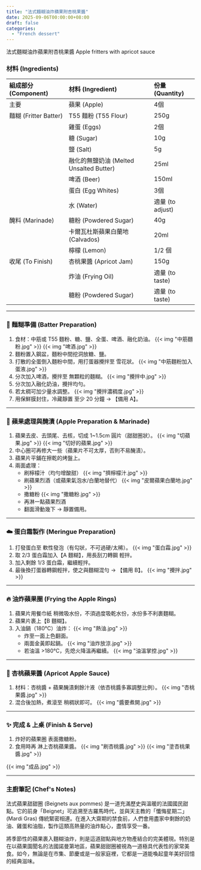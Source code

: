 ```yaml
---
title: "法式麵糊油炸蘋果附杏桃果醬"
date: 2025-09-06T00:00:00+08:00
draft: false
categories:
  - "French dessert"
---
```


法式麵糊油炸蘋果附杏桃果醬
Apple fritters with apricot sauce

### 材料 (Ingredients)

| 組成部分 (Component) | 材料 (Ingredient) | 份量 (Quantity) |
| :--- | :--- | :--- |
| 主要 | 蘋果 (Apple) | 4個 |
| 麵糊 (Fritter Batter) | T55 麵粉 (T55 Flour) | 250g |
| | 雞蛋 (Eggs) | 2個 |
| | 糖 (Sugar) | 10g |
| | 鹽 (Salt) | 5g |
| | 融化的無鹽奶油 (Melted Unsalted Butter) | 25ml |
| | 啤酒 (Beer) | 150ml |
| | 蛋白 (Egg Whites) | 3個 |
| | 水 (Water) | 適量 (to adjust) |
| 醃料 (Marinade) | 糖粉 (Powdered Sugar) | 40g |
| | 卡爾瓦杜斯蘋果白蘭地 (Calvados) | 20ml |
| | 檸檬 (Lemon) | 1/2 個 |
| 收尾 (To Finish) | 杏桃果醬 (Apricot Jam) | 150g |
| | 炸油 (Frying Oil) | 適量 (to taste) |
| | 糖粉 (Powdered Sugar) | 適量 (to taste) |

---

### 🍺 麵糊準備 (Batter Preparation)

1.  食材：中筋或 T55 麵粉、糖、鹽、全蛋、啤酒、融化奶油。
    {{< img "中筋麵粉.jpg" >}}
    {{< img "啤酒.jpg" >}}
2.  麵粉置入鋼盆，麵粉中間挖洞放糖、鹽。
3.  打散的全蛋倒入麵粉中間，用打蛋器攪拌至 雪花狀。
    {{< img "中筋麵粉加入蛋液.jpg" >}}
4.  分次加入啤酒，攪拌至 無顆粒的麵糊。
    {{< img "攪拌中.jpg" >}}
5.  分次加入融化奶油，攪拌均勻。
6.  若太稠可加少量水調整。
    {{< img "攪拌濃稠度.jpg" >}}
7.  用保鮮膜封住，冷藏靜置 至少 20 分鐘 → 【備用 A】。

---

### 🍏 蘋果處理與醃漬 (Apple Preparation & Marinade)

1.  蘋果去皮、去頭尾、去核，切成 1~1.5cm 圓片（甜甜圈狀）。
    {{< img "切蘋果.jpg" >}}
    {{< img "切好的蘋果.jpg" >}}
2.  中心圈可再修大一些（蘋果片不可太厚，否則不易醃漬）。
3.  蘋果片平鋪在擦乾的烤盤上。
4.  兩面處理：
    *   刷檸檬汁（均勻增酸甜）
        {{< img "擠檸檬汁.jpg" >}}
    *   刷蘋果烈酒（或蘋果氣泡水/白蘭地替代）
        {{< img "皮爾蘋果白蘭地.jpg" >}}
    *   撒糖粉
        {{< img "撒糖粉.jpg" >}}
    *   再淋一點蘋果烈酒
    *   翻面滑動幾下 → 靜置備用。

---

### ☁️ 蛋白霜製作 (Meringue Preparation)

1.  打發蛋白至 軟性發泡（有勾狀，不可過硬/太稀）。
    {{< img "蛋白霜.jpg" >}}
2.  取 2/3 蛋白霜加入【A 麵糊】，用長刮刀轉鋼 輕拌。
3.  加入剩餘 1/3 蛋白霜，繼續輕拌。
4.  最後換打蛋器轉鋼輕拌，使之與麵糊混勻 → 【備用 B】。
    {{< img "攪拌.jpg" >}}

---

### 🔥 油炸蘋果圈 (Frying the Apple Rings)

1.  蘋果片用餐巾紙 稍微吸水份，不須過度吸乾水份，水份多不利裹麵糊。
2.  蘋果片裹上【B 麵糊】。
3.  入油鍋（180°C）油炸：
    {{< img "熱油.jpg" >}}
    *   炸至一面上色翻面。
    *   兩面金黃即起鍋。
        {{< img "油炸放涼.jpg" >}}
    *   若油溫 >180°C，先熄火降溫再繼續。
        {{< img "油溫掌控.jpg" >}}

---

### 🍑 杏桃蘋果醬 (Apricot Apple Sauce)

1.  材料：杏桃醬 + 蘋果醃漬剩餘汁液（依杏桃醬多寡調整比例）。
    {{< img "杏桃果醬.jpg" >}}
2.  混合後加熱，煮滾至 稍稠狀即可。
    {{< img "醬要煮開.jpg" >}}

---

### ✨ 完成 & 上桌 (Finish & Serve)

1.  炸好的蘋果圈 表面撒糖粉。
2.  食用時再 淋上杏桃蘋果醬。
    {{< img "刷杏桃醬.jpg" >}}
    {{< img "塗杏桃果醬.jpg" >}}

{{< img "成品.jpg" >}}

---

### 主廚筆記 (Chef's Notes)

法式蘋果甜甜圈 (Beignets aux pommes) 是一道充滿歷史與溫暖的法國國民甜點。它的前身「Beignet」可追溯至古羅馬時代，並與天主教的「懺悔星期二」(Mardi Gras) 傳統緊密相連。在進入大齋期的禁食前，人們會用盡家中剩餘的奶油、雞蛋和油脂，製作這類高熱量的油炸點心，盡情享受一番。

將季節性的蘋果裹入麵糊油炸，則是這道甜點與地方物產結合的完美體現。特別是在以蘋果園聞名的法國諾曼第地區，蘋果甜甜圈被視為一道極具代表性的家常美食。如今，無論是在市集、節慶或是一般家庭裡，它都是一道能喚起童年美好回憶的經典滋味。
